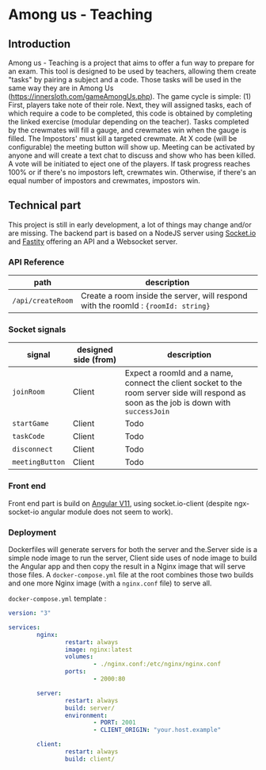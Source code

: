 # Among us - Teaching

## Introduction

Among us - Teaching is a project that aims to offer a fun way to prepare for an exam. This tool is designed to be used by teachers, allowing them create "tasks" by pairing a subject and a code. Those tasks will be used in the same way they are in Among Us (https://innersloth.com/gameAmongUs.php). The game cycle is simple:
(1) First, players take note of their role. Next, they will assigned tasks, each of which require a code to be completed, this code is obtained by completing the linked exercise (modular depending on the teacher). Tasks completed by the crewmates will fill a gauge, and crewmates win when the gauge is filled. The Impostors' must kill a targeted crewmate. At X code (will be configurable) the meeting button will show up. Meeting can be activated by anyone and will create a text chat to discuss  and show who has been killed. A vote will be initiated to eject one of the players. If task progress reaches 100% or if there's no impostors left, crewmates win. Otherwise, if there's an equal number of impostors and crewmates, impostors win.

## Technical part
This project is still in early development, a lot of things may change and/or are missing. The backend part is based on a NodeJS server using [Socket.io](https://socket.io/) and [Fastity](https://www.fastify.io/) offering an API and a Websocket server.

### API Reference

| path              | description                                                                        |
| ----------------- | ---------------------------------------------------------------------------------- |
| `/api/createRoom` | Create a room inside the server, will respond with the roomId : `{roomId: string}` |

### Socket signals

| signal          | designed side (from) | description                                                                                                                              |
| --------------- | -------------------- | ---------------------------------------------------------------------------------------------------------------------------------------- |
| `joinRoom`      | Client               | Expect a roomId and a name, connect the client socket to the room server side will respond as soon as the job is down with `successJoin` |
| `startGame`     | Client               | Todo                                                                                                                                     |
| `taskCode`      | Client               | Todo                                                                                                                                     |
| `disconnect`    | Client               | Todo                                                                                                                                     |
| `meetingButton` | Client               | Todo                                                                                                                                     |

### Front end
Front end part is build on [Angular V11](https://angular.io/), using socket.io-client (despite ngx-socket-io angular module does not seem to work).

### Deployment 
Dockerfiles will generate servers for both the server and the.Server side is a simple node image to run the server, Client side uses of node image to build the Angular app and then copy the result in a Nginx image that will serve those files. A `docker-compose.yml` file at the root combines those two builds and one more Nginx image (with a `nginx.conf` file) to serve all. 

`docker-compose.yml` template :
```yml
version: "3"

services:
        nginx:
                restart: always
                image: nginx:latest
                volumes:
                        - ./nginx.conf:/etc/nginx/nginx.conf
                ports:
                        - 2000:80

        server:
                restart: always
                build: server/
                environment: 
                        - PORT: 2001
                        - CLIENT_ORIGIN: "your.host.example"

        client:
                restart: always
                build: client/
```